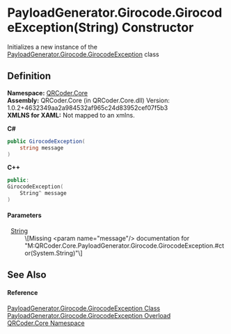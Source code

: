 # PayloadGenerator.Girocode.GirocodeException(String) Constructor


Initializes a new instance of the <a href="T_QRCoder_Core_PayloadGenerator_Girocode_GirocodeException.md">PayloadGenerator.Girocode.GirocodeException</a> class



## Definition
**Namespace:** <a href="N_QRCoder_Core.md">QRCoder.Core</a>  
**Assembly:** QRCoder.Core (in QRCoder.Core.dll) Version: 1.0.2+4632349aa2a984532af965c24d83952cef07f5b3  
**XMLNS for XAML:** Not mapped to an xmlns.

**C#**
``` C#
public GirocodeException(
	string message
)
```
**C++**
``` C++
public:
GirocodeException(
	String^ message
)
```



#### Parameters
<dl><dt>  <a href="https://learn.microsoft.com/dotnet/api/system.string" target="_blank" rel="noopener noreferrer">String</a></dt><dd>\[Missing &lt;param name="message"/&gt; documentation for "M:QRCoder.Core.PayloadGenerator.Girocode.GirocodeException.#ctor(System.String)"\]</dd></dl>

## See Also


#### Reference
<a href="T_QRCoder_Core_PayloadGenerator_Girocode_GirocodeException.md">PayloadGenerator.Girocode.GirocodeException Class</a>  
<a href="Overload_QRCoder_Core_PayloadGenerator_Girocode_GirocodeException__ctor.md">PayloadGenerator.Girocode.GirocodeException Overload</a>  
<a href="N_QRCoder_Core.md">QRCoder.Core Namespace</a>  
